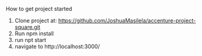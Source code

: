 How to get project started

1. Clone project at: https://github.com/JoshuaMasilela/accenture-project-square.git
2. Run npm install
3. run npt start
4. navigate to http://localhost:3000/
